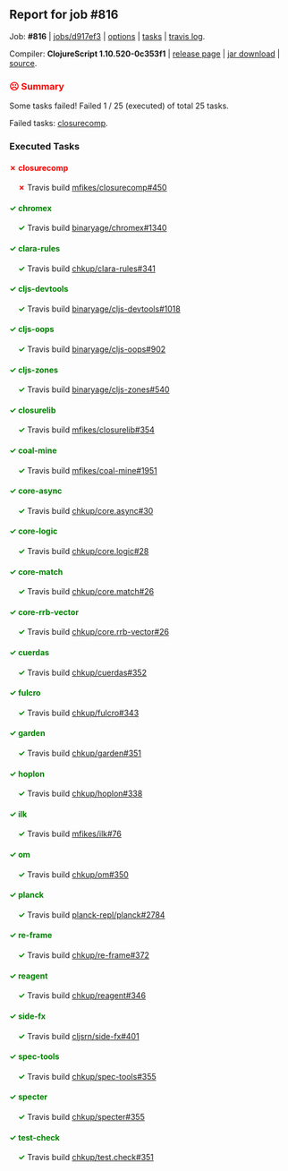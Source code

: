 ## Report for job #816

Job: **#816** | [jobs/d917ef3](https://github.com/cljs-oss/canary/commit/d917ef3925c4d4eba7b534b531832a316d16bce0) | [options](options.edn) | [tasks](tasks.edn) | [travis log](https://travis-ci.org/cljs-oss/canary/builds/494419592).

Compiler: **ClojureScript 1.10.520-0c353f1** | [release page](https://github.com/cljs-oss/canary/releases/tag/r1.10.520-0c353f1) | [jar download](https://github.com/cljs-oss/canary/releases/download/r1.10.520-0c353f1/clojurescript-1.10.520-0c353f1.jar) | [source](https://github.com/clojure/clojurescript/commit/0c353f1947089cb8b1f010b4294b94ac109d4ef6).

### <b style='color:red'>☹ Summary</b>

Some tasks failed! Failed 1 / 25 (executed) of total 25 tasks.

Failed tasks: [closurecomp](#-closurecomp).

### Executed Tasks

#### <b style='color:red'>&#x2717; closurecomp</b>
&nbsp;&nbsp;&nbsp;&nbsp;<b style='color:red'>&#x2717;</b> Travis build [mfikes/closurecomp#450](https://travis-ci.org/mfikes/closurecomp/builds/494420092)<br>

#### <b style='color:green'>&#x2713; chromex</b>
&nbsp;&nbsp;&nbsp;&nbsp;<b style='color:green'>&#x2713;</b> Travis build [binaryage/chromex#1340](https://travis-ci.org/binaryage/chromex/builds/494420082)<br>

#### <b style='color:green'>&#x2713; clara-rules</b>
&nbsp;&nbsp;&nbsp;&nbsp;<b style='color:green'>&#x2713;</b> Travis build [chkup/clara-rules#341](https://travis-ci.org/chkup/clara-rules/builds/494420084)<br>

#### <b style='color:green'>&#x2713; cljs-devtools</b>
&nbsp;&nbsp;&nbsp;&nbsp;<b style='color:green'>&#x2713;</b> Travis build [binaryage/cljs-devtools#1018](https://travis-ci.org/binaryage/cljs-devtools/builds/494420086)<br>

#### <b style='color:green'>&#x2713; cljs-oops</b>
&nbsp;&nbsp;&nbsp;&nbsp;<b style='color:green'>&#x2713;</b> Travis build [binaryage/cljs-oops#902](https://travis-ci.org/binaryage/cljs-oops/builds/494420088)<br>

#### <b style='color:green'>&#x2713; cljs-zones</b>
&nbsp;&nbsp;&nbsp;&nbsp;<b style='color:green'>&#x2713;</b> Travis build [binaryage/cljs-zones#540](https://travis-ci.org/binaryage/cljs-zones/builds/494420090)<br>

#### <b style='color:green'>&#x2713; closurelib</b>
&nbsp;&nbsp;&nbsp;&nbsp;<b style='color:green'>&#x2713;</b> Travis build [mfikes/closurelib#354](https://travis-ci.org/mfikes/closurelib/builds/494420094)<br>

#### <b style='color:green'>&#x2713; coal-mine</b>
&nbsp;&nbsp;&nbsp;&nbsp;<b style='color:green'>&#x2713;</b> Travis build [mfikes/coal-mine#1951](https://travis-ci.org/mfikes/coal-mine/builds/494420096)<br>

#### <b style='color:green'>&#x2713; core-async</b>
&nbsp;&nbsp;&nbsp;&nbsp;<b style='color:green'>&#x2713;</b> Travis build [chkup/core.async#30](https://travis-ci.org/chkup/core.async/builds/494420102)<br>

#### <b style='color:green'>&#x2713; core-logic</b>
&nbsp;&nbsp;&nbsp;&nbsp;<b style='color:green'>&#x2713;</b> Travis build [chkup/core.logic#28](https://travis-ci.org/chkup/core.logic/builds/494420111)<br>

#### <b style='color:green'>&#x2713; core-match</b>
&nbsp;&nbsp;&nbsp;&nbsp;<b style='color:green'>&#x2713;</b> Travis build [chkup/core.match#26](https://travis-ci.org/chkup/core.match/builds/494420113)<br>

#### <b style='color:green'>&#x2713; core-rrb-vector</b>
&nbsp;&nbsp;&nbsp;&nbsp;<b style='color:green'>&#x2713;</b> Travis build [chkup/core.rrb-vector#26](https://travis-ci.org/chkup/core.rrb-vector/builds/494420115)<br>

#### <b style='color:green'>&#x2713; cuerdas</b>
&nbsp;&nbsp;&nbsp;&nbsp;<b style='color:green'>&#x2713;</b> Travis build [chkup/cuerdas#352](https://travis-ci.org/chkup/cuerdas/builds/494420117)<br>

#### <b style='color:green'>&#x2713; fulcro</b>
&nbsp;&nbsp;&nbsp;&nbsp;<b style='color:green'>&#x2713;</b> Travis build [chkup/fulcro#343](https://travis-ci.org/chkup/fulcro/builds/494420248)<br>

#### <b style='color:green'>&#x2713; garden</b>
&nbsp;&nbsp;&nbsp;&nbsp;<b style='color:green'>&#x2713;</b> Travis build [chkup/garden#351](https://travis-ci.org/chkup/garden/builds/494420157)<br>

#### <b style='color:green'>&#x2713; hoplon</b>
&nbsp;&nbsp;&nbsp;&nbsp;<b style='color:green'>&#x2713;</b> Travis build [chkup/hoplon#338](https://travis-ci.org/chkup/hoplon/builds/494420183)<br>

#### <b style='color:green'>&#x2713; ilk</b>
&nbsp;&nbsp;&nbsp;&nbsp;<b style='color:green'>&#x2713;</b> Travis build [mfikes/ilk#76](https://travis-ci.org/mfikes/ilk/builds/494420167)<br>

#### <b style='color:green'>&#x2713; om</b>
&nbsp;&nbsp;&nbsp;&nbsp;<b style='color:green'>&#x2713;</b> Travis build [chkup/om#350](https://travis-ci.org/chkup/om/builds/494420196)<br>

#### <b style='color:green'>&#x2713; planck</b>
&nbsp;&nbsp;&nbsp;&nbsp;<b style='color:green'>&#x2713;</b> Travis build [planck-repl/planck#2784](https://travis-ci.org/planck-repl/planck/builds/494420222)<br>

#### <b style='color:green'>&#x2713; re-frame</b>
&nbsp;&nbsp;&nbsp;&nbsp;<b style='color:green'>&#x2713;</b> Travis build [chkup/re-frame#372](https://travis-ci.org/chkup/re-frame/builds/494420188)<br>

#### <b style='color:green'>&#x2713; reagent</b>
&nbsp;&nbsp;&nbsp;&nbsp;<b style='color:green'>&#x2713;</b> Travis build [chkup/reagent#346](https://travis-ci.org/chkup/reagent/builds/494420279)<br>

#### <b style='color:green'>&#x2713; side-fx</b>
&nbsp;&nbsp;&nbsp;&nbsp;<b style='color:green'>&#x2713;</b> Travis build [cljsrn/side-fx#401](https://travis-ci.org/cljsrn/side-fx/builds/494420204)<br>

#### <b style='color:green'>&#x2713; spec-tools</b>
&nbsp;&nbsp;&nbsp;&nbsp;<b style='color:green'>&#x2713;</b> Travis build [chkup/spec-tools#355](https://travis-ci.org/chkup/spec-tools/builds/494420235)<br>

#### <b style='color:green'>&#x2713; specter</b>
&nbsp;&nbsp;&nbsp;&nbsp;<b style='color:green'>&#x2713;</b> Travis build [chkup/specter#355](https://travis-ci.org/chkup/specter/builds/494420255)<br>

#### <b style='color:green'>&#x2713; test-check</b>
&nbsp;&nbsp;&nbsp;&nbsp;<b style='color:green'>&#x2713;</b> Travis build [chkup/test.check#351](https://travis-ci.org/chkup/test.check/builds/494420275)<br>